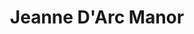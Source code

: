 ---
title: Jeanne D'Arc Manor
phone: (408) 288-7421
website: http://jsco.net/property/jeanne-darc-manor/
management: John Stewart Company
location: "San Jose"
tags: []
---